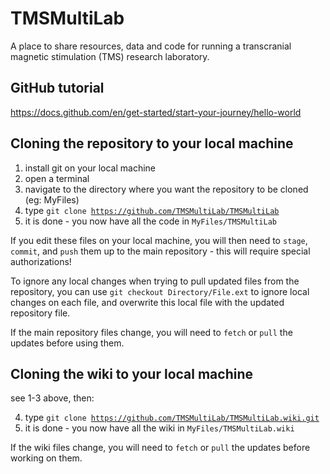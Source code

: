 # TMSMultiLab
A place to share resources, data and code for running a transcranial magnetic stimulation (TMS) research laboratory.

## GitHub tutorial

https://docs.github.com/en/get-started/start-your-journey/hello-world

## Cloning the repository to your local machine

1. install git on your local machine
2. open a terminal
3. navigate to the directory where you want the repository to be cloned (eg: MyFiles)
4. type <code>git clone  https://github.com/TMSMultiLab/TMSMultiLab</code>
5. it is done - you now have all the code in <code>MyFiles/TMSMultiLab</code>

If you edit these files on your local machine, you will then need to <code>stage</code>, <code>commit</code>, and <code>push</code> them up to the main repository - this will require special authorizations!

To ignore any local changes when trying to pull updated files from the repository, you can use <code>git checkout Directory/File.ext</code> to ignore local changes on each file, and overwrite this local file with the updated repository file.

If the main repository files change, you will need to <code>fetch</code> or <code>pull</code> the updates before using them.

## Cloning the wiki to your local machine
see 1-3 above, then:

4. type <code>git clone https://github.com/TMSMultiLab/TMSMultiLab.wiki.git</code>
5. it is done - you now have all the wiki in <code>MyFiles/TMSMultiLab.wiki</code>

If the wiki files change, you will need to <code>fetch</code> or <code>pull</code> the updates before working on them.
